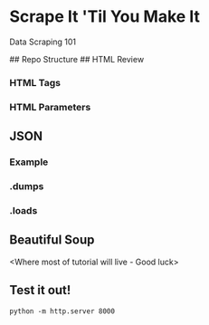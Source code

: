 # Scrape It 'Til You Make It
Data Scraping 101
<Link slides>
## Repo Structure
<Example>
## HTML Review

### HTML Tags

### HTML Parameters

## JSON

### Example

### .dumps

### .loads

## Beautiful Soup

<Where most of tutorial will live - Good luck>


## Test it out!

```
python -m http.server 8000
```
